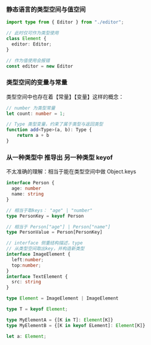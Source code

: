 ### 静态语言的类型空间与值空间

```ts
import type from { Editor } from "./editor";

// 此时仅可作为类型使用
class Element {
  editor: Editor;
}

// 作为值使用会报错
const editor = new Editor 
```

### 类型空间的变量与常量

类型空间中也存在着【常量】【变量】这样的概念：

```typescript
// number 为类型常量
let count: number = 1;

// Type 类型变量，约束了属于类型与返回类型
function add<Type>(a, b): Type {
  	return a + b
}
```

### 从一种类型中 推导出 另一种类型 keyof

不太准确的理解：相当于能在类型空间中做 Object.keys

```typescript
interface Person {
  age: number
  name: string
}

// 相当于取keys： "age" | "number"
type PersonKey = keyof Person

// 相当于 Person["age"] | Person["name"]
type PersonValue = Person[PersonKey]

// interface 侧重结构描述，type 
// 从类型空间取出key，并构造新类型
interface ImageElement {
  left:number;
  top:number;
}
interface TextElement {
  src: string
}

type Element = ImageElement | ImageElement

type T = keyof Element;

type MyElementA = {[K in T]: Element[K]}
type MyElementB = {[K in keyof ELement]: Element[K]}

let a: Element; 


```





